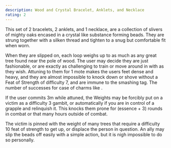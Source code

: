 ```yaml
---
description: Wood and Crystal Bracelet, Anklets, and Necklace
rating: 2
---
```


This set of 2 bracelets, 2 anklets, and 1 necklace, are a collection of slivers of mighty oaks encased in a crystal like substance forming beads. They are strung together with a silken thread and tighten to a snug but comfortable fit when worn.

When they are slipped on, each loop weighs up to as much as any great tree found near the pole of wood. The user may decide they are just fashionable, or are exactly as challenging to train or move around in with as they wish. Attuning to them for 1 mote makes the users feet dense and heavy, and they are almost impossible to knock down or shove without a Feat of Strength of difficulty 7, and are immune to the smashing tag. The number of successes for case of charms like <book r="Heaven Thunder Hammer"></book>.

If the user commits 3m while attuned, the Weights may be forcibly put on a victim as a difficulty 3 gambit, or automatically if you are in control of a grapple and relinquish it. This knocks them prone for (essence + 3) rounds in combat or that many hours outside of combat.

The victim is pinned with the weight of many trees that require a difficulty 10 feat of strength to get up, or displace the person in question. An ally may slip the beads off easily with a simple action, but it is nigh impossible to do so personally.

